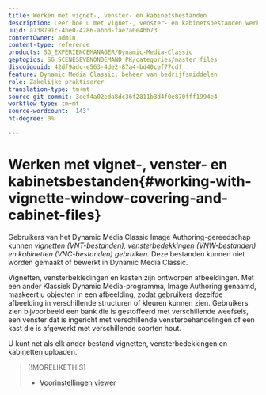 ```yaml
---
title: Werken met vignet-, venster- en kabinetsbestanden
description: Leer hoe u met vignet-, venster- en kabinetsbestanden werkt.
uuid: a738791c-4be0-4286-abbd-fae7a0e4bb73
contentOwner: admin
content-type: reference
products: SG_EXPERIENCEMANAGER/Dynamic-Media-Classic
geptopics: SG_SCENESEVENONDEMAND_PK/categories/master_files
discoiquuid: 42df9adc-e563-4de2-87a4-bd40cef77cdf
feature: Dynamic Media Classic, beheer van bedrijfsmiddelen
role: Zakelijke praktiserer
translation-type: tm+mt
source-git-commit: 3def4a02eda8dc36f2811b3d4f0e870fff1994e4
workflow-type: tm+mt
source-wordcount: '143'
ht-degree: 0%

---
```



# Werken met vignet-, venster- en kabinetsbestanden{#working-with-vignette-window-covering-and-cabinet-files}

Gebruikers van het Dynamic Media Classic Image Authoring-gereedschap kunnen *vignetten (VNT-bestanden), vensterbedekkingen (VNW-bestanden) en kabinetten (VNC-bestanden) gebruiken.* Deze bestanden kunnen niet worden gemaakt of bewerkt in Dynamic Media Classic.

Vignetten, vensterbekledingen en kasten zijn ontworpen afbeeldingen. Met een ander Klassiek Dynamic Media-programma, Image Authoring genaamd, maskeert u objecten in een afbeelding, zodat gebruikers dezelfde afbeelding in verschillende structuren of kleuren kunnen zien. Gebruikers zien bijvoorbeeld een bank die is gestoffeerd met verschillende weefsels, een venster dat is ingericht met verschillende vensterbehandelingen of een kast die is afgewerkt met verschillende soorten hout.

U kunt net als elk ander bestand vignetten, vensterbedekkingen en kabinetten uploaden.

>[!MORELIKETHIS]
>
>* [Voorinstellingen viewer](application-setup.md#viewer_presets)

